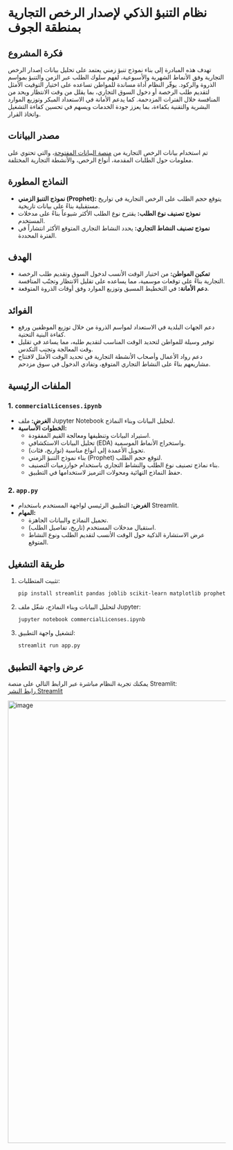 # نظام التنبؤ الذكي لإصدار الرخص التجارية بمنطقة الجوف

## فكرة المشروع

تهدف هذه المبادرة إلى بناء نموذج تنبؤ زمني يعتمد على تحليل بيانات إصدار الرخص التجارية وفق الأنماط الشهرية والأسبوعية، لفهم سلوك الطلب عبر الزمن والتنبؤ بمواسم الذروة والركود. يوفّر النظام أداة مساندة للمواطن تساعده على اختيار التوقيت الأمثل لتقديم طلب الرخصة أو دخول السوق التجاري، بما يقلل من وقت الانتظار ويحد من المنافسة خلال الفترات المزدحمة. كما يدعم الأمانة في الاستعداد المبكر وتوزيع الموارد البشرية والتقنية بكفاءة، بما يعزز جودة الخدمات ويسهم في تحسين كفاءة التشغيل واتخاذ القرار.

## مصدر البيانات

تم استخدام بيانات الرخص التجارية من [منصة البيانات المفتوحة](https://open.data.gov.sa/ar/publishers/53b99dec-dc5c-4da7-b0f4-a5a381420dba)، والتي تحتوي على معلومات حول الطلبات المقدمة، أنواع الرخص، والأنشطة التجارية المختلفة.


## النماذج المطورة

- **نموذج التنبؤ الزمني (Prophet):** يتوقع حجم الطلب على الرخص التجارية في تواريخ مستقبلية بناءً على بيانات تاريخية.
- **نموذج تصنيف نوع الطلب:** يقترح نوع الطلب الأكثر شيوعاً بناءً على مدخلات المستخدم.
- **نموذج تصنيف النشاط التجاري:** يحدد النشاط التجاري المتوقع الأكثر انتشاراً في الفترة المحددة.

## الهدف

- **تمكين المواطن:** من اختيار الوقت الأنسب لدخول السوق وتقديم طلب الرخصة التجارية بناءً على توقعات موسمية، مما يساعده على تقليل الانتظار وتجنّب المنافسة.
- **دعم الأمانة:** في التخطيط المسبق وتوزيع الموارد وفق أوقات الذروة المتوقعة.

## الفوائد

- دعم الجهات البلدية في الاستعداد لمواسم الذروة من خلال توزيع الموظفين ورفع كفاءة البنية التحتية.
- توفير وسيلة للمواطن لتحديد الوقت المناسب لتقديم طلبه، مما يساعد في تقليل وقت المعالجة وتجنب التكدس.
- دعم رواد الأعمال وأصحاب الأنشطة التجارية في تحديد الوقت الأمثل لافتتاح مشاريعهم بناءً على النشاط التجاري المتوقع، وتفادي الدخول في سوق مزدحم.


## الملفات الرئيسية

### 1. `commercialLicenses.ipynb`
- **الغرض:** ملف Jupyter Notebook لتحليل البيانات وبناء النماذج.
- **الخطوات الأساسية:**
  - استيراد البيانات وتنظيفها ومعالجة القيم المفقودة.
  - تحليل البيانات الاستكشافي (EDA) واستخراج الأنماط الموسمية.
  - تحويل الأعمدة إلى أنواع مناسبة (تواريخ، فئات).
  - بناء نموذج التنبؤ الزمني (Prophet) لتوقع حجم الطلب.
  - بناء نماذج تصنيف نوع الطلب والنشاط التجاري باستخدام خوارزميات التصنيف.
  - حفظ النماذج النهائية ومحولات الترميز لاستخدامها في التطبيق.

### 2. `app.py`
- **الغرض:** التطبيق الرئيسي لواجهة المستخدم باستخدام Streamlit.
- **المهام:**
  - تحميل النماذج والبيانات الجاهزة.
  - استقبال مدخلات المستخدم (تاريخ، تفاصيل الطلب).
  - عرض الاستشارة الذكية حول الوقت الأنسب لتقديم الطلب ونوع النشاط المتوقع.

## طريقة التشغيل

1. تثبيت المتطلبات:
    ```sh
    pip install streamlit pandas joblib scikit-learn matplotlib prophet
    ```
2. لتحليل البيانات وبناء النماذج، شغّل ملف Jupyter:
    ```sh
    jupyter notebook commercialLicenses.ipynb
    ```
3. لتشغيل واجهة التطبيق:
    ```sh
    streamlit run app.py
    ```

## عرض واجهة التطبيق

يمكنك تجربة النظام مباشرة عبر الرابط التالي على منصة Streamlit:  
[رابط النشر Streamlit](https://commerciallicenses-3zw6rfcqkdrtev486rbufe.streamlit.app/)

<img width="1916" height="1020" alt="image" src="https://github.com/user-attachments/assets/0f92a9b8-4dad-4442-b5c5-78fdb27cd65f" />
